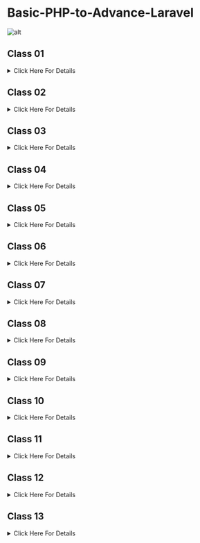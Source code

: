# Basic-PHP-to-Advance-Laravel
![alt](https://github.com/bdsuman/help/blob/main/php-laravel-mysql-sample.png)

## Class 01

<details>
<summary>Click Here For Details</summary>

##  Github

- What is Git & Github

- Why need Git & Github

- Git bash Downloads & Installation

- Create an Account on Github

- Create project Local to Online

- Create Project Online

- How to fork any github project from another account.

### IDE / Code Editor

- Vs Code Downloads

- Vs Code Editor keyboard shortcuts

- Important Package installation

## Class Resource

### From the very beginning, we have to know about git & github to showcase our daily practice and work for future use.
### And secondly we have to know about vs keyboard shortcuts to save our time in coding, and install essential packages for extra facilities in vs code.


- Git bash Downloads - https://git-scm.com/downloads 

- Create your github account - https://github.com/ 

- Create project Local to Online - https://github.com/rafiswe/Github-Tutorial/blob/master/Create-local-to-online.txt

- Create Project Online - https://github.com/rafiswe/Github-Tutorial/blob/master/Create-online-repository.txt

- Vs Code Downloads - https://code.visualstudio.com/download 

- Vs Code Editor keyboard shortcuts -  https://code.visualstudio.com/shortcuts/keyboard-shortcuts-windows.pdf 

### Important Package installation

- Html snippet

- Html css support

- Intellisense for css class names in html

- Auto close tag

- Auto rename tag

- Beautify

- Bracket pair colorizer

- Php intellisense

- Php namespace resolver

- Alignment

</details> 

## Class 02

<details>
<summary>Click Here For Details </summary>

### PHP Language.

- History of php

- How does php work

- Power of php

### Environment setup, Code Structure & Run Code

- Server setup

- Code syntax & run code 

- How to write Php code in html.

### Variable

- What is Variable?

- Declaration rules of common variables.

- Declaration rules of Constant variables.

- Different between variable & constant.

### Print Way

- Concat string, inverted comma.

- echo, Printf, sprintf

### Different types of Data types


- Most commonly used scalar (মৌলিক) data types - (String, Integer, float, Boolean)

- Compound (যৌগিক) data types - (Array, Object)

- Null, Resource

## Resource

### Please search by keyword which is given on overview and know more from google. Here is just the w3school link. You can learn more from javatpoint, tutorialspoint etc.


- A variable starts with the $ sign, followed by the name of the variable

- A variable name must start with a letter or the underscore character

- A variable name cannot start with a number

- A variable name can only contain alpha-numeric characters and underscores (A-z, 0-9, and _ )

- Variable names are case-sensitive ($age and $AGE are two different variables)

- Ref. Link Variable - https://www.w3schools.com/php/php_variables.asp 

### Declaration rules of constant variables:

- define(name, value, case-insensitive)

- name: Specifies the name of the constant

- value: Specifies the value of the constant

- case-insensitive: Specifies whether the constant name should be case-insensitive. Default is false

- Ref. Link Variable - https://www.w3schools.com/php/php_constants.asp 

- Echo & Print - https://www.c-sharpcorner.com/UploadFile/051e29/types-of-print-function-in-php/ 

- Data types - https://www.w3schools.com/php/php_datatypes.asp 

</details>

## Class 03

<details>
<summary>Click Here For Details</summary>

## Operators and its types in php

### Arithmetic (গাণিতিক অপারেটর) 
>Arithmetic operators are used to perform arithmetic on numbers:

    | Operator | Description                  |
    | -------- | ---------------------------- |
    | +        | Addition                     |
    | -        | Subtraction                  |
    | *        | Multiplication               |
    | **       | Exponentiation               |
    | /        | Division                     |
    | %        | Modulus (Division Remainder) |
    | ++       | Increment                    |
    | --       | Decrement                    |

### Assignment (নির্ধারণ অপারেটর)

> =, +=, -=, *=, /=

### Comparison (তুলনা)

> ==, !=, ===, !==, < (less), > (greater), <=, >=

### Increment / decrement

> ++a, a++, --a, a-- 

### Logical and others

> !, &&, || 

### Statements

- If

- Else

- Else if

- Switch

## Resource

### Operators and its types in php

### Arithmetic (গাণিতিক অপারেটর) 

- R Link: https://www.javatpoint.com/php-operators#Arithmetic 

### Assignment (নির্ধারণ অপারেটর)

- https://www.javatpoint.com/php-operators#Assignment 

### Comparison (তুলনা)

- R Link: https://www.javatpoint.com/php-operators#Comparison 

### Increment / decrement

- R Link: https://www.php.net/manual/en/language.operators.increment.php 

### Logical and others

- Link: https://www.javatpoint.com/php-operators#Logical 

</details>

## Class 04

<details>
<summary>Click Here For Details</summary>

## loop

- Operator: Increment (++) and Decrement (--)

- For Loop

- While loop

- Do while

- Foreach

## Resource
### Operator: Increment (++) and Decrement (--)

- https://www.php.net/manual/en/language.operators.increment.php 

### For Loop

- https://www.javatpoint.com/php-for-loop 

### While loop

- https://www.javatpoint.com/php-while-loop 

### Do while

- https://www.javatpoint.com/php-do-while-loop 

-Exercises: https://codeforwin.org/2015/06/for-do-while-loop-programming-exercises.html 

### Foreach

- https://www.javatpoint.com/php-foreach-loop 

</details>

## Class 05

<details>
<summary>Click Here For Details</summary>

## Different types of Array

- Keyword: break, continue

- Indexed array

- Associative array

- Multidimensional array

### Resource 

1. Break, continue keyword

- https://www.javatpoint.com/php-break

- https://www.javatpoint.com/php-continue 

2. Indexed array

- https://www.javatpoint.com/php-indexed-array 

3. Associative array

- https://www.javatpoint.com/php-associative-array 

4. Multidimensional array

- https://www.javatpoint.com/php-multidimensional-array 

</details>

## Class 06

<details>
<summary>Click Here For Details</summary>

## Array Function
- count(which_array), sizeof(which_array)

- max(which_array), min(which_array)

- in_array(which_you_want_search, from_which_array, strict_mode)

- array_search(which_you_want_search, from_which_array)

- array_pop(from_which_array) - for delete last element

- array_push(which_array, new_value) - add element on last

- array_merge(all_arrays) - make a new array by merging multiple array

- array_slice(from_which_array, from_index, total_element) - make a new array by taking some element from an array.

- array_splice(from_which_array, from_index, total_element) - remove array element from an this array

- array_diff(first_array, second_array)

- array_unique(which_array)

- array_sum(which_array)

### Resource

- https://www.php.net/manual/en/ref.array.php
- https://www.w3schools.com/php/php_ref_array.asp


</details>

## Class 07

<details>
<summary>Click Here For Details</summary>

## More Array functions

- array_rand(from_which_array, how_many_element) - pick random keys
- 
- shuffle(which_array) - randomize order of array elements
- 
- array_chunk(which_array, how_many_element, keys_sequence) - Split an array into chunks
- 
- asort(which_array, sort_rule) - sort ascending order, arsort(which_array, sort_rule) - sort descending order,
- 
- ksort(which_array, sort_rule) - sort keys by ascending order, krsort() - sort keys by descending order
- 
- implode(separator_symble, which_array) - Join array elements with a string (array to string)
- 
- explode(separator_symble, which_string, element_limit) - String to array

### Write php code on html

### Project based on array

### Mini Project - Product List (table/E-commerce)

## Resource
- More array Functions

- https://www.php.net/manual/en/ref.array.php 

- Writing php code in html
- 
- https://www.php.net/manual/en/control-structures.alternative-syntax.php 
- 
- https://stackoverflow.com/questions/10258345/php-simple-foreach-loop-with-html 

</details>

## Class 08

<details>
<summary>Click Here For Details</summary>

## Class 8 Overview
1. User defined Functions 

- What is function & Why we use it.

- Way to create user defined functions.

- Parameter, Argument, Return

- Mini Project - Execute a common work using function

2. Built in String functions

- Strlen()

- Str_word_count()

- Strpos()

- Substr()

- str_split()

- Str_replace()

- Strtoupper()

- Strtolower()

- Str_shuffle()

- md5()

- money_format()

- number_format()

- htmlspecialchars()

- strip_tags()

- trim()

### Class Resource 

1. User Defined Function

- https://www.php.net/manual/en/functions.user-defined.php 

- https://www.w3schools.com/php/php_functions.asp 

2. Built in String functions

- https://www.php.net/manual/en/ref.strings.php 

- https://www.w3schools.com/php/php_ref_string.asp 

</details>

## Class 09

<details>
<summary>Click Here For Details</summary>

## Class 9 Overview
1. Some essentials things

- isset, empty, die

- Undefined, empty / flag, null, array variable

2. Form Handling

- Set Method - for getting form data

- Set Action - for sending data 

- Set Field Name - for getting form data by field name

- Receive Form Value by supper global variable - $_GET, $_POST, $_REQUEST

- Get Method vs Post Method

- Form isset

- Primary Validation message.
### Class Resource

1. Some essentials things

- https://www.php.net/manual/en/function.empty.php 

- https://www.php.net/manual/en/function.isset 

- https://www.php.net/manual/en/function.die 

2. Form Handling

- https://www.w3schools.com/php/php_forms.asp 
2. Github Link 
- https://github.com/rafiswe/PHP-Form-Handling 

</details>

## Class 10

<details>
<summary>Click Here For Details</summary>

## Project
### Form Handling

- Validate - Set Dismissable alert message

- Validate - filter email or not 

- Validate - valid email check function

- Validate - edu email check function

#### Resource
1. Form Handling
- https://www.w3schools.com/php/php_forms.asp 

2. Github Link
- https://github.com/rafiswe/PHP-Form-Handling
</details>

## Class 11

<details>
<summary>Click Here For Details</summary>

## Form Handling
### Topic
1. Form Handling

- Validate - age validate function

- Validate - username validate function

- Validate - keep old data in fields.

- Validate - clear field data after success

- Validate - auto suggestion off

- Field - radio button

- Field - Checkbox field

- Field - select option field
#### Resource
1. Form Handling
- https://www.w3schools.com/php/php_forms.asp 

2. Github Link
- https://github.com/rafiswe/PHP-Form-Handling
</details>

## Class 12
<details>
<summary>Click Here For Details</summary>

## Practice class 12
   
###  Create a own design of company website

### Template it 

</details>

## Class 13
<details>
<summary>Click Here For Details</summary>

## Title
### Sub Title

</details>